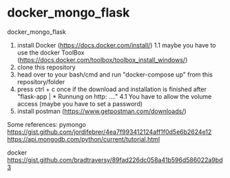 # docker_mongo_flask
docker_mongo_flask

1.  install Docker (https://docs.docker.com/install/)
1.1 maybe you have to use the docker ToolBox (https://docs.docker.com/toolbox/toolbox_install_windows/)
2.  clone this repository
3.  head over to your bash/cmd and run "docker-compose up" from this repository/folder
4.  press ctrl + c once if the download and installation is finished
    after "flask-app | * Runnung on http: ...."
4.1 You have to allow the volume access (maybe you have to set a password)
5.  install postman (https://www.getpostman.com/downloads/)


Some references:
pymongo
https://gist.github.com/jordifebrer/4ea7f993412124aff1f0d5e6b2624e12
https://api.mongodb.com/python/current/tutorial.html

docker
https://gist.github.com/bradtraversy/89fad226dc058a41b596d586022a9bd3
